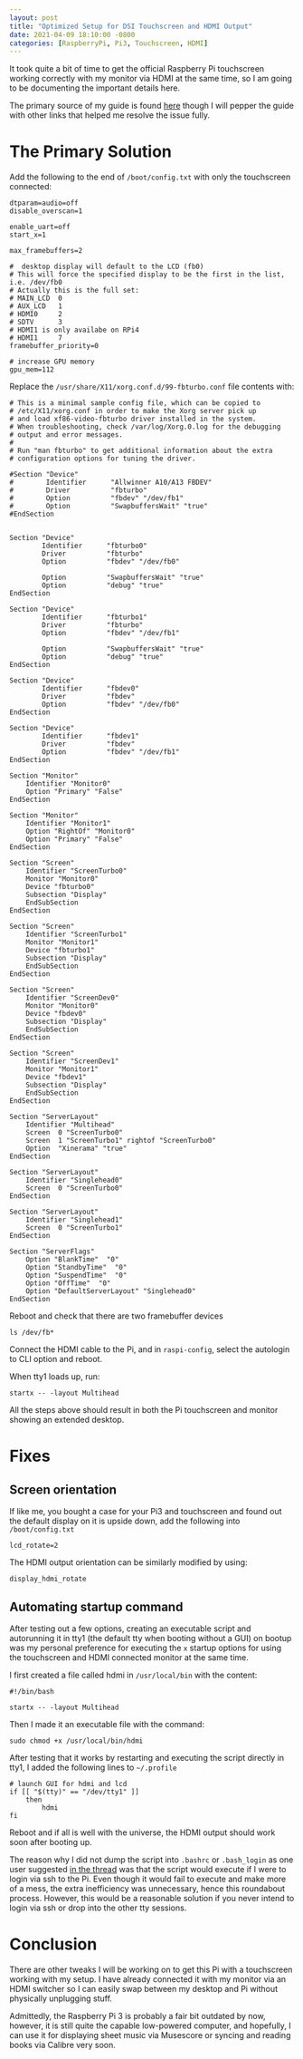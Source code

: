 ```yaml
---
layout: post
title: "Optimized Setup for DSI Touchscreen and HDMI Output"
date: 2021-04-09 18:10:00 -0800
categories: [RaspberryPi, Pi3, Touchscreen, HDMI]
---
```


It took quite a bit of time to get the official Raspberry Pi touchscreen working correctly with my monitor via HDMI at the same time, so I am going to be documenting the important details here.

The primary source of my guide is found [here](https://www.raspberrypi.org/forums/viewtopic.php?p=1504551&sid=50656cbcb593715dbb631ce935544a12#p1504551) though I will pepper the guide with other links that helped me resolve the issue fully.

# The Primary Solution

Add the following to the end of `/boot/config.txt` with only the touchscreen connected:

    dtparam=audio=off
    disable_overscan=1

    enable_uart=off
    start_x=1

    max_framebuffers=2

    #  desktop display will default to the LCD (fb0)
    # This will force the specified display to be the first in the list, i.e. /dev/fb0
    # Actually this is the full set:
    # MAIN_LCD  0
    # AUX_LCD   1
    # HDMI0     2
    # SDTV      3
    # HDMI1 is only availabe on RPi4
    # HDMI1     7
    framebuffer_priority=0

    # increase GPU memory
    gpu_mem=112

Replace the `/usr/share/X11/xorg.conf.d/99-fbturbo.conf` file contents with:

    # This is a minimal sample config file, which can be copied to
    # /etc/X11/xorg.conf in order to make the Xorg server pick up
    # and load xf86-video-fbturbo driver installed in the system.
    # When troubleshooting, check /var/log/Xorg.0.log for the debugging
    # output and error messages.
    #
    # Run "man fbturbo" to get additional information about the extra
    # configuration options for tuning the driver.

    #Section "Device"
    #        Identifier      "Allwinner A10/A13 FBDEV"
    #        Driver          "fbturbo"
    #        Option          "fbdev" "/dev/fb1"
    #        Option          "SwapbuffersWait" "true"
    #EndSection


    Section "Device"
            Identifier      "fbturbo0"
            Driver          "fbturbo"
            Option          "fbdev" "/dev/fb0"

            Option          "SwapbuffersWait" "true"
            Option          "debug" "true"
    EndSection

    Section "Device"
            Identifier      "fbturbo1"
            Driver          "fbturbo"
            Option          "fbdev" "/dev/fb1"

            Option          "SwapbuffersWait" "true"
            Option          "debug" "true"
    EndSection

    Section "Device"
            Identifier      "fbdev0"
            Driver          "fbdev"
            Option          "fbdev" "/dev/fb0"
    EndSection

    Section "Device"
            Identifier      "fbdev1"
            Driver          "fbdev"
            Option          "fbdev" "/dev/fb1"
    EndSection

    Section "Monitor"
        Identifier "Monitor0"
        Option "Primary" "False"
    EndSection

    Section "Monitor"
        Identifier "Monitor1"
        Option "RightOf" "Monitor0"
        Option "Primary" "False"
    EndSection

    Section "Screen"
        Identifier "ScreenTurbo0"
        Monitor "Monitor0"
        Device "fbturbo0"
        Subsection "Display"
        EndSubSection
    EndSection

    Section "Screen"
        Identifier "ScreenTurbo1"
        Monitor "Monitor1"
        Device "fbturbo1"
        Subsection "Display"
        EndSubSection
    EndSection

    Section "Screen"
        Identifier "ScreenDev0"
        Monitor "Monitor0"
        Device "fbdev0"
        Subsection "Display"
        EndSubSection
    EndSection

    Section "Screen"
        Identifier "ScreenDev1"
        Monitor "Monitor1"
        Device "fbdev1"
        Subsection "Display"
        EndSubSection
    EndSection

    Section "ServerLayout"
        Identifier "Multihead"
        Screen  0 "ScreenTurbo0"
        Screen  1 "ScreenTurbo1" rightof "ScreenTurbo0"
        Option  "Xinerama" "true"
    EndSection

    Section "ServerLayout"
        Identifier "Singlehead0"
        Screen  0 "ScreenTurbo0"
    EndSection

    Section "ServerLayout"
        Identifier "Singlehead1"
        Screen  0 "ScreenTurbo1"
    EndSection

    Section "ServerFlags"
        Option "BlankTime"  "0"
        Option "StandbyTime"  "0"
        Option "SuspendTime"  "0"
        Option "OffTime"  "0"
        Option "DefaultServerLayout" "Singlehead0"
    EndSection

Reboot and check that there are two framebuffer devices

    ls /dev/fb*

Connect the HDMI cable to the Pi, and in `raspi-config`, select the autologin to CLI option and reboot.

When tty1 loads up, run:

    startx -- -layout Multihead

All the steps above should result in both the Pi touchscreen and monitor showing an extended desktop.

# Fixes

## Screen orientation

If like me, you bought a case for your Pi3 and touchscreen and found out the default display on it is upside down, add the following into `/boot/config.txt`

    lcd_rotate=2

The HDMI output orientation can be similarly modified by using:

    display_hdmi_rotate

## Automating startup command

After testing out a few options, creating an executable script and autorunning it in tty1 (the default tty when booting without a GUI) on bootup was my personal preference for executing the `x` startup options for using the touchscreen and HDMI connected monitor at the same time.

I first created a file called hdmi in `/usr/local/bin` with the content:

    #!/bin/bash

    startx -- -layout Multihead

Then I made it an executable file with the command:

    sudo chmod +x /usr/local/bin/hdmi

After testing that it works by restarting and executing the script directly in tty1, I added the following lines to `~/.profile`

    # launch GUI for hdmi and lcd
    if [[ "$(tty)" == "/dev/tty1" ]]
        then
            hdmi
    fi

Reboot and if all is well with the universe, the HDMI output should work soon after booting up.

The reason why I did not dump the script into `.bashrc` or `.bash_login` as one user suggested [in the thread](https://www.raspberrypi.org/forums/viewtopic.php?p=1578609&sid=50656cbcb593715dbb631ce935544a12#p1578609) was that the script would execute if I were to login via ssh to the Pi. Even though it would fail to execute and make more of a mess, the extra inefficiency was unnecessary, hence this roundabout process. However, this would be a reasonable solution if you never intend to login via ssh or drop into the other tty sessions.

# Conclusion

There are other tweaks I will be working on to get this Pi with a touchscreen working with my setup. I have already connected it with my monitor via an HDMI switcher so I can easily swap between my desktop and Pi without physically unplugging stuff.

Admittedly, the Raspberry Pi 3 is probably a fair bit outdated by now, however, it is still quite the capable low-powered computer, and hopefully, I can use it for displaying sheet music via Musescore or syncing and reading books via Calibre very soon.